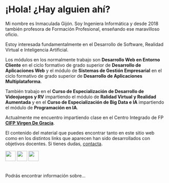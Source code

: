 # ¡Hola! ¿Hay alguien ahí?

Mi nombre es Inmaculada Gijón. Soy Ingeniera Informática y desde 2018 también profesora de Formación Profesional, enseñando ese maravilloso oficio.

Estoy interesada fundamentalmente en el Desarrollo de Software, Realidad Virtual e Inteligencia Artificial.

Los módulos en los normalmente trabajo son **Desarrollo Web en Entorno Cliente** en el ciclo formativo de grado superior de **Desarrollo de Aplicaciones Web** y el módulo de **Sistemas de Gestión Empresarial** en el ciclo formativo de grado superior de **Desarrollo de Aplicaciones Multiplataforma**.

También trabajo en el **Curso de Especialización de Desarrollo de Videojuegos y RV** impartiendo el módulo de **Ralidad Virtual y Realidad Aumentada** y en el **Curso de Especialización de Big Data e IA** impartiendo el módulo de **Programación en IA**.

Actualmente me encuentro impartiendo clase en el Centro Integrado de FP [**CIFP Virgen De Gracia**](https://cifpvirgendegracia.com/).

El contenido del material que puedes encontrar tanto en este sitio web como en los distintos links que aparecen han sido desarrollados con objetivos docentes. Si tienes dudas, [contacta](mailto:iigc28@educastillalamancha.es).

<a href="https://github.com/igijon"><img src="../../img/rrss/github.png" width="32" height="32"></a>
<a href="https://www.linkedin.com/in/inmaculada-gij%C3%B3n-cardos-38651656"><img src="../../img/rrss/linkedin.png" width="32" height="32"></a>
<a href="https://www.youtube.com/@inmagijoncardos"><img src="../../img/rrss/youtube.png" width="32" height="32"></a>
<br>
<br>
<br>
Podrás encontrar información sobre...

```{tableofcontents}
```